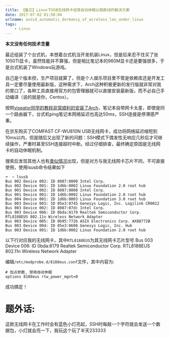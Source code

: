 ```yaml
---
title: 【备忘】Linux下USB无线网卡经常自动休眠以致断线的解决方案
date: 2017-07-02 01:50:04
urlname: avoid_automatic_dormancy_of_wireless_lan_under_linux
tags:
    - Linux
---
```


**本文没有任何技术含量**

最近组装了个台式机，本想着台式机当开发机装Linux，但是后来忍不住买了张1050TI显卡，虽然性能并不算强，但是相比笔记本的960M显卡还是要强很多，于是台式机装了Windows玩游戏。

自己是个版本控，生产项目就算了，但是个人娱乐项目里不管是依赖库还是开发工具一定要尽量使用最新版，这种需求下，Arch这种积极更新的发行版就非常对我的胃口了，各种工具直接用官方的包管理器就可以直接安装最新版，而不必自己手动编译（说的就是你，Centos）。

按照[viseator同学的教程非常顺利的安装了Arch](http://www.viseator.com/2017/05/17/arch_install/)，笔记本自带网卡太差，即使是同一个路由器下，台式机ping笔记本网络延迟也高达50ms，SSH连接是停滞感严重。

在京东购买了COMFAST CF-WU810N USB无线网卡，成功将网络延迟缩短到10ms以内，但是随后又出现了新的问题：SSH模式下偶发性无响应几秒后才可继续操作，严重时甚至SSH连接超时中断。经过仔细排查，最终确定原因是无线网卡的自动休眠机制。

搜索后发现其他人也有[类似情况](http://m.blog.csdn.net/ferstar/article/details/51093696)出现，但是对方与我无线网卡芯片不同，不可直接使用，使用lsusb命令结果如下

    ➜  ~ lsusb
    Bus 002 Device 002: ID 8087:8000 Intel Corp.
    Bus 002 Device 001: ID 1d6b:0002 Linux Foundation 2.0 root hub
    Bus 001 Device 002: ID 8087:8008 Intel Corp.
    Bus 001 Device 001: ID 1d6b:0002 Linux Foundation 2.0 root hub
    Bus 004 Device 001: ID 1d6b:0003 Linux Foundation 3.0 root hub
    Bus 003 Device 003: ID 05e3:0745 Genesys Logic, Inc. Logilink CR0012
    Bus 003 Device 002: ID 8087:07dc Intel Corp.
    Bus 003 Device 006: ID 0bda:8179 Realtek Semiconductor Corp. RTL8188EUS 802.11n Wireless Network Adapter
    Bus 003 Device 005: ID 0b95:772b ASIX Electronics Corp. AX88772B
    Bus 003 Device 004: ID 05e3:0608 Genesys Logic, Inc. Hub
    Bus 003 Device 001: ID 1d6b:0002 Linux Foundation 2.0 root hub

以下行对应我的无线网卡，其中`RTL8188EUS`为其无线网卡芯片型号
        Bus 003 Device 006: ID 0bda:8179 Realtek Semiconductor Corp. RTL8188EUS 802.11n Wireless Network Adapter

编辑`/etc/modprobe.d/8188eus.conf`文件，其中内容为:

    # 加点参数, 禁用自动休眠
    options 8188eus rtw_power_mgnt=0

成功搞定！

# 题外话:

这款无线网卡在工作时会有蓝色小灯亮起，SSH时每敲一个字符就会发送一个数据包，小灯就会亮一下，我玩这个玩了半天233333